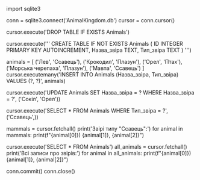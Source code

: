 import sqlite3

conn = sqlite3.connect('AnimalKingdom.db')
cursor = conn.cursor()

cursor.execute('DROP TABLE IF EXISTS Animals')

cursor.execute('''
CREATE TABLE IF NOT EXISTS Animals (
    ID INTEGER PRIMARY KEY AUTOINCREMENT,
    Назва_звіра TEXT,
    Тип_звіра TEXT
)
''')


animals = [
    ('Лев', 'Ссавець'),
    ('Крокодил', 'Плазун'),
    ('Орел', 'Птах'),
    ('Морська черепаха', 'Плазун'),
    ('Мавпа', 'Ссавець')
]
cursor.executemany('INSERT INTO Animals (Назва_звіра, Тип_звіра) VALUES (?, ?)', animals)

cursor.execute('UPDATE Animals SET Назва_звіра = ? WHERE Назва_звіра = ?', ('Сокіл', 'Орел'))

cursor.execute('SELECT * FROM Animals WHERE Тип_звіра = ?', ('Ссавець',))

mammals = cursor.fetchall()
print('Звірі типу "Ссавець":')
for animal in mammals:
    print(f"{animal[0]}) {animal[1]}, {animal[2]}")

cursor.execute('SELECT * FROM Animals')
all_animals = cursor.fetchall()
print('Всі записи про звірів:')
for animal in all_animals:
    print(f"{animal[0]}) {animal[1]}, {animal[2]}")

conn.commit()
conn.close()

